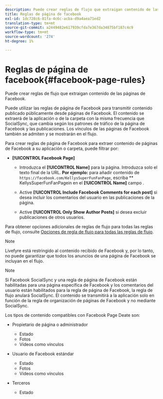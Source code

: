 ```yaml
---
description: Puede crear reglas de flujo que extraigan contenido de las páginas de Facebook.
title: Reglas de página de facebook
exl-id: 1dc728c6-81fa-4c6c-acba-d9a4aea71ed2
translation-type: tm+mt
source-git-commit: a2449482e617939cfda7e367da34875bf187c4c9
workflow-type: tm+mt
source-wordcount: '274'
ht-degree: 1%

---
```


# Reglas de página de facebook{#facebook-page-rules}

Puede crear reglas de flujo que extraigan contenido de las páginas de Facebook.

Puede utilizar las reglas de página de Facebook para transmitir contenido publicado públicamente desde páginas de Facebook. El contenido se extraerá de la aplicación o de la carpeta con la misma frecuencia que SocialSync, que cambia según los patrones de tráfico de la página de Facebook y las publicaciones. Los vínculos de las páginas de Facebook también se admiten y se mostrarán en el flujo.

Para crear reglas de página de Facebook para extraer contenido de páginas de Facebook a su aplicación o carpeta, puede filtrar por:

* **[!UICONTROL Facebook Page]**

   * Introduzca el **[!UICONTROL Name]** para la página. Introduzca solo el texto final de la URL. **Por ejemplo:** para añadir contenido de  `https://facebook.com/KellysSuperFunFanPage`, escriba  ** KellysSuperFunFanPagein en el  **[!UICONTROL Name]** campo .

   * Active **[!UICONTROL Include Facebook Comments for each post]** si desea incluir los comentarios del usuario en las publicaciones de la página.
   * Active **[!UICONTROL Only Show Author Posts]** si desea excluir publicaciones de otros usuarios.

Para obtener opciones adicionales de reglas de flujo para todas las reglas de flujo, consulte [Opciones de regla de flujo para todas las reglas de flujo](../c-streams/c-stream-rule-options-for-all-stream-rules.md#c_stream_rule_options_for_all_stream_rules).

>[!NOTE]
>
>Livefyre está restringido al contenido recibido de Facebook y, por lo tanto, no puede garantizar que todos los anuncios de una página de Facebook se incluyan en el flujo.

>[!NOTE]
>
>Si Facebook SocialSync y una regla de página de Facebook están habilitadas para una página específica de Facebook y los comentarios del usuario están habilitados para la regla de página de Facebook, la regla de flujo anulará SocialSync. El contenido se transmitirá a la aplicación solo en función de la regla de organización de páginas de Facebook y no mediante SocialSync.

Los tipos de contenido compatibles con Facebook Page Deate son:

* Propietario de página o administrador

   * Estado
   * Fotos
   * Vídeos como vínculos

* Usuario de Facebook estándar

   * Estado
   * Fotos
   * Vídeos como vínculos

* Terceros

   * Estado
